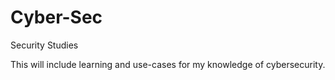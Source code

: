 # Cyber-Sec
Security Studies

This will include learning and use-cases for my knowledge of cybersecurity.

